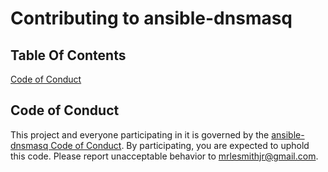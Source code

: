 # Contributing to ansible-dnsmasq

## Table Of Contents

[Code of Conduct](#code-of-conduct)

## Code of Conduct

This project and everyone participating in it is governed by the [ansible-dnsmasq Code of Conduct](CODE_OF_CONDUCT.md). By participating, you are expected to uphold this code. Please report unacceptable behavior to [mrlesmithjr@gmail.com](mailto:mrlesmithjr@gmail.com).
